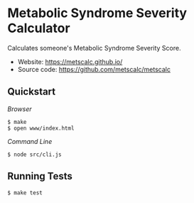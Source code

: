 Metabolic Syndrome Severity Calculator
======================================

Calculates someone's Metabolic Syndrome Severity Score.

 * Website: https://metscalc.github.io/
 * Source code: https://github.com/metscalc/metscalc


Quickstart
----------

*Browser*

    $ make
    $ open www/index.html

*Command Line*

    $ node src/cli.js


Running Tests
-------------

    $ make test
